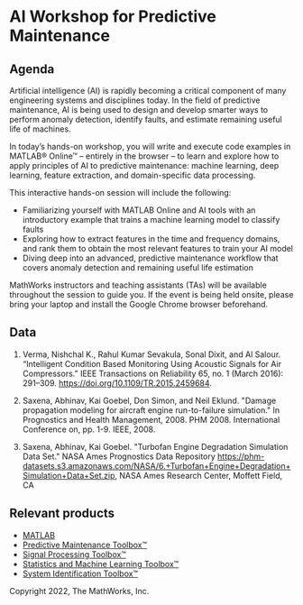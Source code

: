 # AI Workshop for Predictive Maintenance

## Agenda
Artificial intelligence (AI) is rapidly becoming a critical component of many engineering systems and disciplines today. In the field of predictive maintenance, AI is being used to design and develop smarter ways to perform anomaly detection, identify faults, and estimate remaining useful life of machines.  

In today’s hands-on workshop, you will write and execute code examples in MATLAB&reg; Online&trade; – entirely in the browser – to learn and explore how to apply principles of AI to predictive maintenance: machine learning, deep learning, feature extraction, and domain-specific data processing. 

This interactive hands-on session will include the following: 

* Familiarizing yourself with MATLAB Online and AI tools with an introductory example that trains a machine learning model to classify faults 
* Exploring how to extract features in the time and frequency domains, and rank them to obtain the most relevant features to train your AI model 
* Diving deep into an advanced, predictive maintenance workflow that covers anomaly detection and remaining useful life estimation 

MathWorks instructors and teaching assistants (TAs) will be available throughout the session to guide you. If the event is being held onsite, please bring your laptop and install the Google Chrome browser beforehand. 

## Data
1. Verma, Nishchal K., Rahul Kumar Sevakula, Sonal Dixit, and Al Salour. “Intelligent Condition Based Monitoring Using Acoustic Signals for Air Compressors.” IEEE Transactions on Reliability 65, no. 1 (March 2016): 291–309. https://doi.org/10.1109/TR.2015.2459684.

2. Saxena, Abhinav, Kai Goebel, Don Simon, and Neil Eklund. "Damage propagation modeling for aircraft engine run-to-failure simulation." In Prognostics and Health Management, 2008. PHM 2008. International Conference on, pp. 1-9. IEEE, 2008.

3. Saxena, Abhinav, Kai Goebel. "Turbofan Engine Degradation Simulation Data Set." NASA Ames Prognostics Data Repository https://phm-datasets.s3.amazonaws.com/NASA/6.+Turbofan+Engine+Degradation+Simulation+Data+Set.zip, NASA Ames Research Center, Moffett Field, CA

## Relevant products
* [MATLAB](https://www.mathworks.com/products/matlab.html)
* [Predictive Maintenance Toolbox&trade;](https://www.mathworks.com/products/predictive-maintenance.html)
* [Signal Processing Toolbox&trade;](https://www.mathworks.com/products/signal.html)
* [Statistics and Machine Learning Toolbox&trade;](https://www.mathworks.com/products/statistics.html)
* [System Identification Toolbox&trade;](https://www.mathworks.com/products/sysid.html)

Copyright 2022, The MathWorks, Inc.
